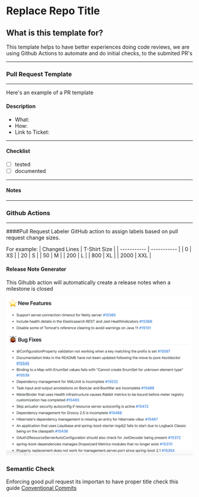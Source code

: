 # Replace Repo Title


## What is this template for?
This template helps to have better experiences doing code reviews, we are using Github Actions to automate and do initial checks, to the submited PR's

---
### Pull Request Template
---
Here's an example of a PR template
#### Description

- What:
- How:
- Link to Ticket:

---

#### Checklist

- [ ] tested
- [ ] documented

---

#### Notes

---
### Github Actions
---

####Pull Request Labeler
GitHub action to assign labels based on pull request change sizes.

For example:
| Changed Lines | T-Shirt Size |
| ----------- | ----------- |
| 0      | XS       |
| 20      | S       |
| 50      | M       |
| 200      | L       |
| 800      | XL       |
| 2000      | XXL      |

#### Release Note Generator
This Gihubb action will automatically create a release notes when a milestone is closed

<p align="center">
  <img src="https://github.com/Decathlon/release-notes-generator-action/raw/master/images/release_notes.png" alt="Result illustration"/>
<p>

### Semantic Check
Enforcing good pull request its importan to have proper title check this guide [Conventional Commits](https://www.conventionalcommits.org)
